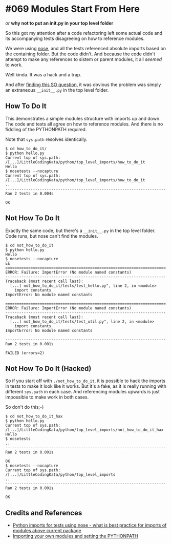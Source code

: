 # #069 Modules Start From Here
*or*
**why not to put an __init__.py in your top level folder**

So this got my attention after a code refactoring left some actual code and its accompanying tests
disagreeing on how to reference modules.

We were using [nose](http://nose.readthedocs.org/en/latest/),
and all the tests referenced absolute imports based on the containing folder.
But the code didn't. And because the code didn't attempt to make any references
to sistem or parent modules, it all *seemed* to work.

Well kinda. It was a hack and a trap.

And after [finding this SO question](http://stackoverflow.com/questions/6670275/python-imports-for-tests-using-nose-what-is-best-practice-for-imports-of-modul), it was obvious the problem was simply an extraneous `__init__.py` in the top level folder.


## How To Do It

This demonstrates a simple modules structure with imports up and down.
The code and tests all agree on how to reference modules.
And there is no fiddling of the PYTHONPATH required.

Note that `sys.path` resolves identically.

```
$ cd how_to_do_it/
$ python hello.py
Current top of sys.path: /[...]/LittleCodingKata/python/top_level_imports/how_to_do_it
Hello
$ nosetests --nocapture
Current top of sys.path: /[...]/LittleCodingKata/python/top_level_imports/how_to_do_it
..
----------------------------------------------------------------------
Ran 2 tests in 0.004s

OK

```

## Not How To Do It

Exactly the same code, but there's a `__init__.py` in the top level folder.
Code runs, but nose can't find the modules.

```
$ cd not_how_to_do_it
$ python hello.py
Hello
$ nosetests --nocapture
EE
======================================================================
ERROR: Failure: ImportError (No module named constants)
----------------------------------------------------------------------
Traceback (most recent call last):
  [...] not_how_to_do_it/tests/test_hello.py", line 2, in <module>
    import constants
ImportError: No module named constants

======================================================================
ERROR: Failure: ImportError (No module named constants)
----------------------------------------------------------------------
Traceback (most recent call last):
  [...] not_how_to_do_it/tests/test_util.py", line 2, in <module>
    import constants
ImportError: No module named constants

----------------------------------------------------------------------
Ran 2 tests in 0.001s

FAILED (errors=2)
```

## Not How To Do It (Hacked)

So if you start off with `./not_how_to_do_it`, it is possible to hack the imports
in tests to make it look like it works. But it's a fake, as it is really
running with different `sys.path` in each case. And referencing modules upwards
is just impossible to make work in both cases.

So don't do this;-)

```
$ cd not_how_to_do_it_hax
$ python hello.py
Current top of sys.path: /[...]/LittleCodingKata/python/top_level_imports/not_how_to_do_it_hax
Hello
$ nosetests
..
----------------------------------------------------------------------
Ran 2 tests in 0.001s

OK
$ nosetests --nocapture
Current top of sys.path: /[...]/LittleCodingKata/python/top_level_imports
..
----------------------------------------------------------------------
Ran 2 tests in 0.001s

OK
```


## Credits and References
* [Python imports for tests using nose - what is best practice for imports of modules above current package](http://stackoverflow.com/questions/6670275/python-imports-for-tests-using-nose-what-is-best-practice-for-imports-of-modul)
* [Importing your own modules and setting the PYTHONPATH](https://users-cs.au.dk/chili/PBI/pythonpath.html)
